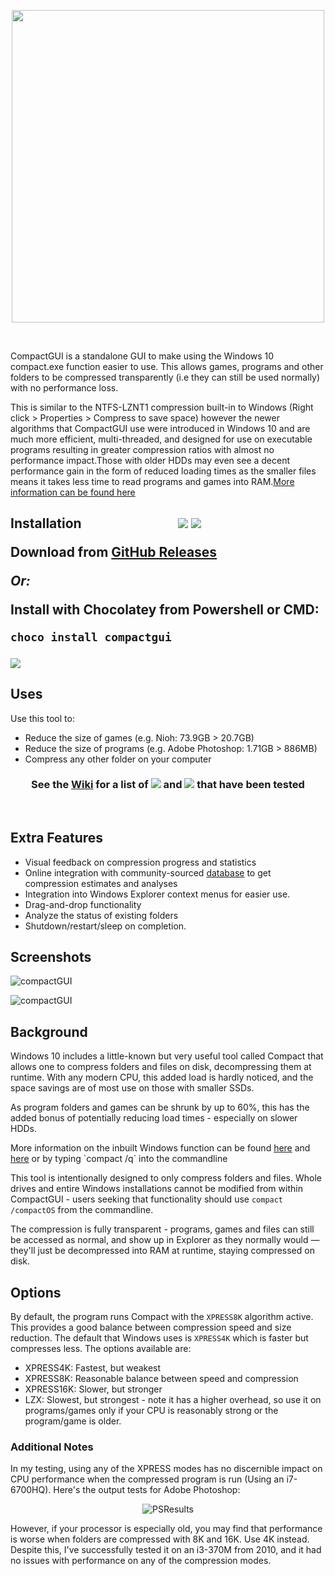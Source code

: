 <p align="center"><img src="https://cdn.rawgit.com/imminentfate/compactgui/master/banner.svg" width="500"></p>
  
&nbsp;

CompactGUI is a standalone GUI to make using the Windows 10 compact.exe function easier to use. This allows games, programs and other folders to be compressed transparently (i.e they can still be used normally) with no performance loss.

This is similar to the NTFS-LZNT1 compression built-in to Windows (Right click > Properties > Compress to save space) however the newer algorithms that CompactGUI use were introduced in Windows 10 and are much more efficient, multi-threaded, and designed for use on executable programs resulting in greater compression ratios with almost no performance impact.Those with older HDDs may even see a decent performance gain in the form of reduced loading times as the smaller files means it takes less time to read programs and games into RAM.[More information can be found here](https://msdn.microsoft.com/en-us/library/windows/desktop/hh920921(v=vs.85).aspx) 

<p align = "left"><h2>Installation&nbsp;&nbsp;&nbsp;&nbsp;&nbsp;&nbsp;&nbsp;&nbsp;&nbsp;&nbsp;&nbsp;&nbsp;&nbsp;&nbsp;&nbsp;&nbsp;&nbsp;&nbsp;&nbsp;&nbsp;&nbsp;&nbsp;&nbsp;&nbsp;&nbsp;&nbsp;&nbsp;&nbsp;&nbsp;&nbsp;&nbsp;</h><a href="https://github.com/ImminentFate/CompactGUI/releases"><img src="https://img.shields.io/github/release/ImminentFate/compactgui/all.svg""></a>  <a href="https://github.com/ImminentFate/CompactGUI/releases"><img src="https://img.shields.io/github/downloads/ImminentFate/CompactGUI/total.svg""></a></p>

  
  

Download from **[GitHub Releases](https://github.com/ImminentFate/CompactGUI/releases)**

__*Or:*__

Install with **Chocolatey** from Powershell or CMD:
```cs
choco install compactgui
```
<p align = "left"><a href="https://chocolatey.org/packages/compactgui/"><img src="https://img.shields.io/chocolatey/v/compactgui.svg""></a></p>

## Uses
Use this tool to: 
- Reduce the size of games (e.g. Nioh: 73.9GB > 20.7GB)
- Reduce the size of programs (e.g. Adobe Photoshop: 1.71GB > 886MB)
- Compress any other folder on your computer
  
<h3 align="center"><b>See the <a href="https://github.com/ImminentFate/CompactGUI/wiki/Compression-Results:-Games">Wiki</a> for a list of <a href="https://github.com/ImminentFate/CompactGUI/wiki/Compression-Results:-Games"><img src="https://img.shields.io/badge/Games-2152-blue.svg"></a> and <a href="https://github.com/ImminentFate/CompactGUI/wiki/Compression-Results:-Programs"><img src="https://img.shields.io/badge/Programs-76-blue.svg"></a> that have been tested</b></h3>
<p>&nbsp;</p>


## Extra Features
 - Visual feedback on compression progress and statistics
 - Online integration with community-sourced [database](https://github.com/ImminentFate/CompactGUI/wiki/Compression-Results:-Games) to get compression estimates and analyses 
 - Integration into Windows Explorer context menus for easier use.
 - Drag-and-drop functionality
 - Analyze the status of existing folders
 - Shutdown/restart/sleep on completion. 

## Screenshots
<p align="left"><img src="https://i.imgur.com/3auMAtO.png" alt="compactGUI"></p>

<p align="left"><img src="https://i.imgur.com/93fk8t0.png" alt="compactGUI"></p>

## Background
Windows 10 includes a little-known but very useful tool called Compact that allows one to compress folders and files on disk, decompressing them at runtime. With any modern CPU, this added load is hardly noticed, and the space savings are of most use on those with smaller SSDs. 

As program folders and games can be shrunk by up to 60%, this has the added bonus of potentially reducing load times - especially on slower HDDs. 

More information on the inbuilt Windows function can be found [here](https://technet.microsoft.com/en-au/library/bb490884.aspx) and [here](https://msdn.microsoft.com/en-us/library/windows/desktop/hh920921(v=vs.85).aspx) or by typing `compact /q` into the commandline

This tool is intentionally designed to only compress folders and files. Whole drives and entire Windows installations cannot be modified from within CompactGUI - users seeking that functionality should use `compact /compactOS` from the commandline. 

The compression is fully transparent - programs, games and files can still be accessed as normal, and show up in Explorer as they normally would — they'll just be decompressed into RAM at runtime, staying compressed on disk.

## Options
By default, the program runs Compact with the `XPRESS8K` algorithm active. This provides a good balance between compression speed and size reduction. The default that Windows uses is `XPRESS4K` which is faster but compresses less. 
The options available are: 
- XPRESS4K: Fastest, but weakest
- XPRESS8K: Reasonable balance between speed and compression
- XPRESS16K: Slower, but stronger
- LZX: Slowest, but strongest - note it has a higher overhead, so use it on programs/games only if your CPU is reasonably strong or the program/game is older. 

### Additional Notes

In my testing, using any of the XPRESS modes has no discernible impact on CPU performance when the compressed program is run (Using an i7-6700HQ). Here's the output tests for Adobe Photoshop:
<p align="center"><img src="https://i.imgur.com/ou0D0B1.png" alt="PSResults"></p>


However, if your processor is especially old, you may find that performance is worse when folders are compressed with 8K and 16K. Use 4K instead. Despite this, I've successfully tested it on an i3-370M from 2010, and it had no issues with performance on any of the compression modes. 
